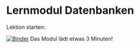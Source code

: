 # Lernmodul Datenbanken


Lektion starten: 

[![Binder](https://mybinder.org/badge_logo.svg)](https://mybinder.org/v2/git/https%3A%2F%2Fprojectbase.medien.hs-duesseldorf.de%2Feild.nrw-module%2Flernmodul-datenbanken/master?filepath=Datenbankzugriff.ipynb) Das Modul lädt etwas 3 Minuten!

